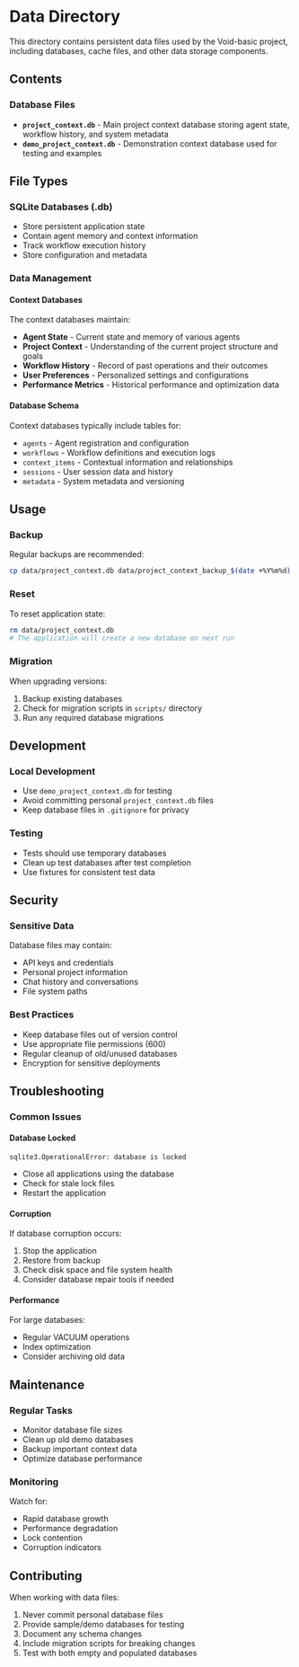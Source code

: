 # Data Directory

This directory contains persistent data files used by the Void-basic project, including databases, cache files, and other data storage components.

## Contents

### Database Files
- **`project_context.db`** - Main project context database storing agent state, workflow history, and system metadata
- **`demo_project_context.db`** - Demonstration context database used for testing and examples

## File Types

### SQLite Databases (.db)
- Store persistent application state
- Contain agent memory and context information
- Track workflow execution history
- Store configuration and metadata

### Data Management

#### Context Databases
The context databases maintain:
- **Agent State** - Current state and memory of various agents
- **Project Context** - Understanding of the current project structure and goals
- **Workflow History** - Record of past operations and their outcomes
- **User Preferences** - Personalized settings and configurations
- **Performance Metrics** - Historical performance and optimization data

#### Database Schema
Context databases typically include tables for:
- `agents` - Agent registration and configuration
- `workflows` - Workflow definitions and execution logs
- `context_items` - Contextual information and relationships
- `sessions` - User session data and history
- `metadata` - System metadata and versioning

## Usage

### Backup
Regular backups are recommended:
```bash
cp data/project_context.db data/project_context_backup_$(date +%Y%m%d).db
```

### Reset
To reset application state:
```bash
rm data/project_context.db
# The application will create a new database on next run
```

### Migration
When upgrading versions:
1. Backup existing databases
2. Check for migration scripts in `scripts/` directory
3. Run any required database migrations

## Development

### Local Development
- Use `demo_project_context.db` for testing
- Avoid committing personal `project_context.db` files
- Keep database files in `.gitignore` for privacy

### Testing
- Tests should use temporary databases
- Clean up test databases after test completion
- Use fixtures for consistent test data

## Security

### Sensitive Data
Database files may contain:
- API keys and credentials
- Personal project information
- Chat history and conversations
- File system paths

### Best Practices
- Keep database files out of version control
- Use appropriate file permissions (600)
- Regular cleanup of old/unused databases
- Encryption for sensitive deployments

## Troubleshooting

### Common Issues

#### Database Locked
```
sqlite3.OperationalError: database is locked
```
- Close all applications using the database
- Check for stale lock files
- Restart the application

#### Corruption
If database corruption occurs:
1. Stop the application
2. Restore from backup
3. Check disk space and file system health
4. Consider database repair tools if needed

#### Performance
For large databases:
- Regular VACUUM operations
- Index optimization
- Consider archiving old data

## Maintenance

### Regular Tasks
- Monitor database file sizes
- Clean up old demo databases
- Backup important context data
- Optimize database performance

### Monitoring
Watch for:
- Rapid database growth
- Performance degradation
- Lock contention
- Corruption indicators

## Contributing

When working with data files:
1. Never commit personal database files
2. Provide sample/demo databases for testing
3. Document any schema changes
4. Include migration scripts for breaking changes
5. Test with both empty and populated databases